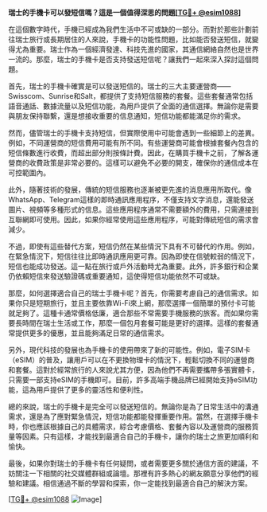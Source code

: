 **瑞士的手機卡可以發短信嗎？這是一個值得深思的問題[[TG💪+ @esim1088](https://t.me/s/esim1088)]**

在這個數字時代，手機已經成為我們生活中不可或缺的一部分。而對於那些計劃前往瑞士旅行或長期居住的人來說，手機卡的功能性問題，比如能否發送短信，就變得尤為重要。瑞士作為一個經濟發達、科技先進的國家，其通信網絡自然也是世界一流的。那麼，瑞士的手機卡是否支持發送短信呢？讓我們一起來深入探討這個問題。

首先，瑞士的手機卡確實是可以發送短信的。瑞士的三大主要運營商——Swisscom、Sunrise和Salt，都提供了支持短信服務的套餐。這些套餐通常包括語音通話、數據流量以及短信功能，為用戶提供了全面的通信選擇。無論你是需要與朋友保持聯繫，還是想接收重要的信息通知，短信功能都能滿足你的需求。

然而，儘管瑞士的手機卡支持短信，但實際使用中可能會遇到一些細節上的差異。例如，不同運營商的短信費用可能有所不同。有些運營商可能會根據套餐內包含的短信條數進行收費，而超出部分則按條計費。因此，在購買手機卡之前，了解各運營商的收費政策是非常必要的。這樣可以避免不必要的開支，確保你的通信成本在可控範圍內。

此外，隨著技術的發展，傳統的短信服務也逐漸被更先進的消息應用所取代。像WhatsApp、Telegram這樣的即時通訊應用程序，不僅支持文字消息，還能發送圖片、視頻等多種形式的信息。這些應用程序通常不需要額外的費用，只需連接到互聯網即可使用。因此，如果你經常使用這些應用程序，可能對傳統短信的需求會減少。

不過，即使有這些替代方案，短信仍然在某些情況下具有不可替代的作用。例如，在緊急情況下，短信往往比即時通訊應用更可靠。因為即使在信號較弱的情況下，短信也能成功發送。這一點在旅行或戶外活動時尤為重要。此外，許多銀行和企業仍依賴短信來發送驗證碼或重要通知，這使得短信功能依然不可或缺。

那麼，如何選擇適合自己的瑞士手機卡呢？首先，你需要考慮自己的通信需求。如果你只是短期旅行，並且主要依靠Wi-Fi來上網，那麼選擇一個簡單的預付卡可能就足夠了。這種卡通常價格低廉，適合那些不常需要手機服務的旅客。而如果你需要長時間在瑞士生活或工作，那麼一個包月套餐可能是更好的選擇。這樣的套餐通常提供更多的優惠，並且能夠滿足日常的通信需求。

另外，現代科技的發展也為手機卡的使用帶來了新的可能性。例如，電子SIM卡（eSIM）的普及，讓用戶可以在不更換物理卡的情況下，輕鬆切換不同的運營商和套餐。這對於經常旅行的人來說尤其方便，因為他們不再需要攜帶多張實體卡，只需要一部支持eSIM的手機即可。目前，許多高端手機品牌已經開始支持eSIM功能，這為用戶提供了更多的靈活性和便利性。

總的來說，瑞士的手機卡是完全可以發送短信的。無論你是為了日常生活中的溝通需求，還是為了應對緊急情況，短信功能都能發揮重要作用。當然，在選擇手機卡時，你也應該根據自己的具體需求，綜合考慮價格、套餐內容以及運營商的服務質量等因素。只有這樣，才能找到最適合自己的手機卡，讓你的瑞士之旅更加順利和愉快。

最後，如果你對瑞士的手機卡有任何疑問，或者需要更多關於通信方面的建議，不妨關注一下相關的社交媒體群組或論壇。那裡有許多熱心的網友願意分享他們的經驗和建議。相信通過不斷的學習和探索，你一定能找到最適合自己的解決方案。

[[TG💪+ @esim1088](https://t.me/s/esim1088) ![Image](https://i.postimg.cc/4NQfJmqS/Snipaste-2025-05-13-00-14-12.png)]